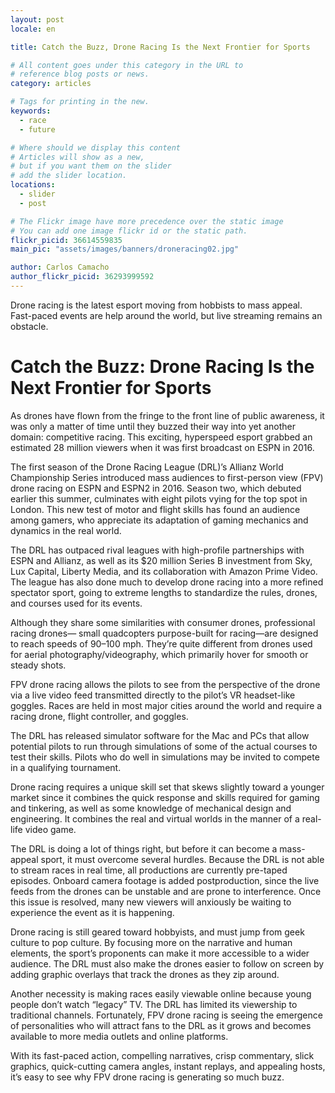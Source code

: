 ```yaml
---
layout: post
locale: en

title: Catch the Buzz, Drone Racing Is the Next Frontier for Sports

# All content goes under this category in the URL to
# reference blog posts or news.
category: articles

# Tags for printing in the new.
keywords:
  - race
  - future

# Where should we display this content
# Articles will show as a new,
# but if you want them on the slider
# add the slider location.
locations:
  - slider
  - post

# The Flickr image have more precedence over the static image
# You can add one image flickr id or the static path.
flickr_picid: 36614559835
main_pic: "assets/images/banners/droneracing02.jpg"

author: Carlos Camacho
author_flickr_picid: 36293999592
---
```


Drone racing is the latest esport moving from hobbists to mass appeal. Fast-paced events are help around the world, but live streaming remains an obstacle.


Catch the Buzz: Drone Racing Is the Next Frontier for Sports
============================================================

As drones have flown from the fringe to the front line of public awareness, it was only a matter of time until they buzzed their way into yet another domain: competitive racing. This exciting, hyperspeed esport grabbed an estimated 28 million viewers when it was first broadcast on ESPN in 2016.

The first season of the Drone Racing League (DRL)’s Allianz World Championship Series introduced mass audiences to first-person view (FPV) drone racing on ESPN and ESPN2 in 2016. Season two, which debuted earlier this summer, culminates with eight pilots vying for the top spot in London. This new test of motor and flight skills has found an audience among gamers, who appreciate its adaptation of gaming mechanics and dynamics in the real world.

The DRL has outpaced rival leagues with high-profile partnerships with ESPN and Allianz, as well as its $20 million Series B investment from Sky, Lux Capital, Liberty Media, and its collaboration with Amazon Prime Video. The league has also done much to develop drone racing into a more refined spectator sport, going to extreme lengths to standardize the rules, drones, and courses used for its events.

Although they share some similarities with consumer drones, professional racing drones— small quadcopters purpose-built for racing—are designed to reach speeds of 90–100 mph. They’re quite different from drones used for aerial photography/videography, which primarily hover for smooth or steady shots.

FPV drone racing allows the pilots to see from the perspective of the drone via a live video feed transmitted directly to the pilot’s VR headset-like goggles. Races are held in most major cities around the world and require a racing drone, flight controller, and goggles.

The DRL has released simulator software for the Mac and PCs that allow potential pilots to run through simulations of some of the actual courses to test their skills. Pilots who do well in simulations may be invited to compete in a qualifying tournament.

Drone racing requires a unique skill set that skews slightly toward a younger market since it combines the quick response and skills required for gaming and tinkering, as well as some knowledge of mechanical design and engineering. It combines the real and virtual worlds in the manner of a real-life video game.

The DRL is doing a lot of things right, but before it can become a mass-appeal sport, it must overcome several hurdles. Because the DRL is not able to stream races in real time, all productions are currently pre-taped episodes. Onboard camera footage is added postproduction, since the live feeds from the drones can be unstable and are prone to interference. Once this issue is resolved, many new viewers will anxiously be waiting to experience the event as it is happening.

Drone racing is still geared toward hobbyists, and must jump from geek culture to pop culture. By focusing more on the narrative and human elements, the sport’s proponents can make it more accessible to a wider audience. The DRL must also make the drones easier to follow on screen by adding graphic overlays that track the drones as they zip around.

Another necessity is making races easily viewable online because young people don’t watch “legacy” TV. The DRL has limited its viewership to traditional channels. Fortunately, FPV drone racing is seeing the emergence of personalities who will attract fans to the DRL as it grows and becomes available to more media outlets and online platforms.

With its fast-paced action, compelling narratives, crisp commentary, slick graphics, quick-cutting camera angles, instant replays, and appealing hosts, it’s easy to see why FPV drone racing is generating so much buzz.
